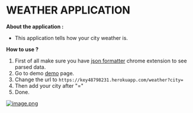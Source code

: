 # **WEATHER APPLICATION**
**About the application :**
- This application tells how your city weather is.

**How to use ?**
1. First of all make sure you have [json formatter](https://chrome.google.com/webstore/detail/json-formatter/bcjindcccaagfpapjjmafapmmgkkhgoa?hl=en-US "json formatter") chrome extension to see parsed data.
2. Go to demo [demo](https://key48798231.herokuapp.com/weather) page.
3. Change the url to `https://key48798231.herokuapp.com/weather?city=`
4. Then add your city after "="
5. Done.

[![image.png](https://i.postimg.cc/ZKPMGDgs/image.png)](https://postimg.cc/zVB7WpqT)

